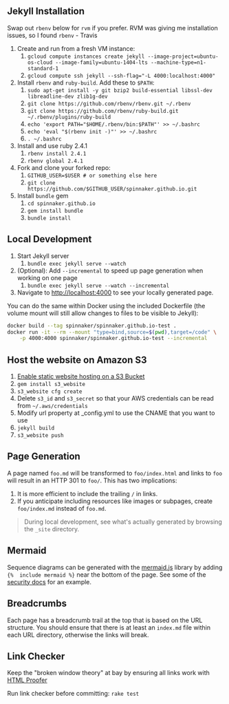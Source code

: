 
## Jekyll Installation
Swap out `rbenv` below for `rvm` if you prefer. RVM was giving me installation issues, so I found `rbenv` - Travis

1. Create and run from a fresh VM instance:
    1. `gcloud compute instances create jekyll --image-project=ubuntu-os-cloud --image-family=ubuntu-1404-lts --machine-type=n1-standard-1`
    1. `gcloud compute ssh jekyll --ssh-flag="-L 4000:localhost:4000"`
1. Install `rbenv` and `ruby-build`. Add these to `$PATH`:
    1. `sudo apt-get install -y git bzip2 build-essential libssl-dev libreadline-dev zlib1g-dev`
    1. `git clone https://github.com/rbenv/rbenv.git ~/.rbenv`
    1. `git clone https://github.com/rbenv/ruby-build.git ~/.rbenv/plugins/ruby-build`
    1. `echo 'export PATH="$HOME/.rbenv/bin:$PATH"' >> ~/.bashrc`
    1. `echo 'eval "$(rbenv init -)"' >> ~/.bashrc`
    1. `. ~/.bashrc`
1. Install and use ruby 2.4.1    
    1. `rbenv install 2.4.1`
    1. `rbenv global 2.4.1`
1. Fork and clone your forked repo:
    1. `GITHUB_USER=$USER # or something else here`
    1. `git clone https://github.com/$GITHUB_USER/spinnaker.github.io.git`
1. Install `bundle` gem
    1. `cd spinnaker.github.io`
    1. `gem install bundle`
    1. `bundle install`    

## Local Development 
1. Start Jekyll server
    1. `bundle exec jekyll serve --watch`
1. (Optional): Add `--incremental` to speed up page generation when working on one page
    1. `bundle exec jekyll serve --watch --incremental`
1. Navigate to [http://localhost:4000](http://localhost:4000) to see your locally generated page.    

You can do the same within Docker using the included Dockerfile (the volume mount will still allow changes to files to be visible to Jekyll):

```sh
docker build --tag spinnaker/spinnaker.github.io-test .
docker run -it --rm --mount "type=bind,source=$(pwd),target=/code" \
    -p 4000:4000 spinnaker/spinnaker.github.io-test --incremental
```

## Host the website on Amazon S3

1. [Enable static website hosting on a S3 Bucket](https://docs.aws.amazon.com/AmazonS3/latest/user-guide/static-website-hosting.html)
1. `gem install s3_website`
1. `s3_website cfg create`
1. Delete `s3_id` and `s3_secret` so that your AWS credentials can be read from `~/.aws/credentials`
1. Modify url property at _config.yml to use the CNAME that you want to use
1. `jekyll build`
1. `s3_website push`

## Page Generation

A page named `foo.md` will be transformed to `foo/index.html` and links to `foo` will result in an HTTP 301 
to `foo/`. This has two implications:

1. It is more efficient to include the trailing `/` in links.
2. If you anticipate including resources like images or subpages, create `foo/index.md` instead of `foo.md`.

> During local development, see what's actually generated by browsing the `_site` directory.

## Mermaid

Sequence diagrams can be generated with the [mermaid.js](https://github.com/knsv/mermaid) library by adding `{% 
include mermaid %}` near the bottom of the page. See some of the 
[security docs](https://github.com/spinnaker/spinnaker.github.io/blob/master/setup/security/authentication/index.md)
for an example.

## Breadcrumbs

Each page has a breadcrumb trail at the top that is based on the URL structure. You should ensure that there is at 
least an `index.md` file within each URL directory, otherwise the links will break.

## Link Checker
Keep the "broken window theory" at bay by ensuring all links work with 
[HTML Proofer](https://github.com/gjtorikian/html-proofer)

Run link checker before committing: 
`rake test`
